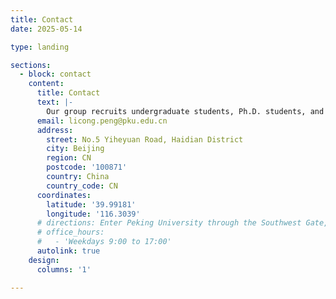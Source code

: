 ```yaml
---
title: Contact
date: 2025-05-14

type: landing

sections:
  - block: contact
    content:
      title: Contact
      text: |-
        Our group recruits undergraduate students, Ph.D. students, and postdoctoral researchers every year. Interested candidates are welcome to get in touch!
      email: licong.peng@pku.edu.cn
      address:
        street: No.5 Yiheyuan Road, Haidian District
        city: Beijing
        region: CN
        postcode: '100871'
        country: China
        country_code: CN
      coordinates:
        latitude: '39.99181'
        longitude: '116.3039'
      # directions: Enter Peking University through the Southwest Gate, then proceed to Office 315 on the third floor of the Yi Yuan.
      # office_hours:
      #   - 'Weekdays 9:00 to 17:00'
      autolink: true
    design:
      columns: '1'

---
```

